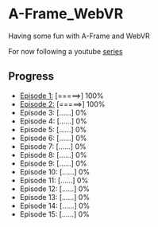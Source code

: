 # A-Frame_WebVR
Having some fun with A-Frame and WebVR

For now following a youtube [series](https://www.youtube.com/playlist?list=PLRtjMdoYXLf4inSULAHyCMqpIUj4cmBTr)

## Progress
* [Episode 1:](http://luvneesh.me/A-Frame_WebVR/Ep1) [=====>] 100%
* [Episode 2:](http://luvneesh.me/A-Frame_WebVR/Ep2/) [=====>] 100%
* Episode 3: [......] 0%
* Episode 4: [......] 0%
* Episode 5: [......] 0%
* Episode 6: [......] 0%		
* Episode 7: [......] 0%
* Episode 8: [......] 0%
* Episode 9: [......] 0%
* Episode 10: [......] 0%
* Episode 11: [......] 0%
* Episode 12: [......] 0%
* Episode 13: [......] 0%
* Episode 14: [......] 0%
* Episode 15: [......] 0%